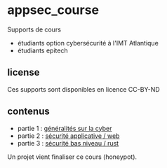 # appsec_course

Supports de cours
- étudiants option cybersécurité à l'IMT Atlantique
- étudiants epitech

## license
Ces supports sont disponibles en licence CC-BY-ND

## contenus

- partie 1 : [généralités sur la cyber](Appsec_1.pdf)
- partie 2 : [sécurité applicative / web](Appsec_2.pdf)
- partie 3 : [sécurité bas niveau / rust](Appsec_3.pdf)

Un projet vient finaliser ce cours (honeypot). 
